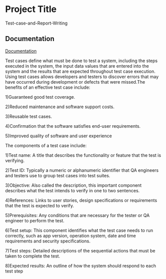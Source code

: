 # Project Title

Test-case-and-Report-Writing



## Documentation

[Documentation](https://linktodocumentation)

Test cases define what must be done to test a system, including the steps executed in the system, the input data values that are entered into the system and the results that are expected throughout test case execution. Using test cases allows developers and testers to discover errors that may have occurred during development or defects that were missed.The benefits of an effective test case include:

1)Guaranteed good test coverage.

2)Reduced maintenance and software support costs.

3)Reusable test cases.

4)Confirmation that the software satisfies end-user requirements.

5)Improved quality of software and user experience

The components of a test case include:

1)Test name: A title that describes the functionality or feature that the test is verifying.

2)Test ID: Typically a numeric or alphanumeric identifier that QA engineers and testers use to group test cases into test suites.

3)Objective: Also called the description, this important component describes what the test intends to verify in one to two sentences.

4)References: Links to user stories, design specifications or requirements that the test is expected to verify.

5)Prerequisites: Any conditions that are necessary for the tester or QA engineer to perform the test.

6)Test setup: This component identifies what the test case needs to run correctly, such as app version, operation system, date and time requirements and security specifications.

7)Test steps: Detailed descriptions of the sequential actions that must be taken to complete the test.

8)Expected results: An outline of how the system should respond to each test step

